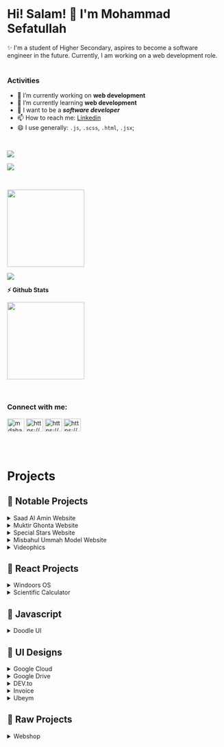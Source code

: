 <h1>Hi! Salam! 👋 I'm Mohammad Sefatullah</h1>
✨ I'm a student of Higher Secondary, aspires to become a software engineer in the future. Currently, I am working on a web development role.
<br/><br/>

### Activities
-  🔭 I’m currently working on **web development**
-  🌱 I’m currently learning **web development**
-  🤔 I want to be a ***software developer***
-  📫 How to reach me: [Linkedin](https://www.linkedin.com/in/mosefatullah/)
-  😄 I use generally: `.js`, `.scss`, `.html`, `.jsx`;

<br/>
<p align="left"> <img src="https://komarev.com/ghpvc/?username=mosefatullah&label=Profile%20views&color=0e75b6&style=flat" /> </p>
<p align="left"> <a href="https://github.com/ryo-ma/github-profile-trophy"><img src="https://github-profile-trophy.vercel.app/?username=mosefatullah" /></a> </p>
<br/>


<!--<b>&#128200; Problem Solving</b>

<p float="left">
<img height="200em"  src="https://leetcard.jacoblin.cool/mosefatullah?theme=light&font=Karma&ext=activity" />
</p>-->


<p><img height='180em' src="https://github-readme-stats.vercel.app/api/top-langs?username=mosefatullah&show_icons=true&locale=en&layout=compact" /></p>
<p><img align="center" src="https://github-readme-streak-stats.herokuapp.com/?user=mosefatullah&" /></p>

<b>⚡ Github Stats</b>
<p>
<img height='180em' src="https://github-readme-stats.vercel.app/api?username=mosefatullah&show_icons=true" />
</p>

<br/>

<h3 align="left">Connect with me:</h3>
<p align="left">
<a href="https://twitter.com/mosefatullah" target="blank"><img align="center" src="https://raw.githubusercontent.com/rahuldkjain/github-profile-readme-generator/master/src/images/icons/Social/twitter.svg" alt="mdahada09483086" height="30" width="40" /></a>
<a href="https://linkedin.com/in/mosefatullah/" target="blank"><img align="center" src="https://raw.githubusercontent.com/rahuldkjain/github-profile-readme-generator/master/src/images/icons/Social/linked-in-alt.svg" alt="https://www.linkedin.com/in/eshanahmedahad/" height="30" width="40" /></a>
<a href="https://www.facebook.com/sefatullahpage" target="blank"><img align="center" src="https://raw.githubusercontent.com/rahuldkjain/github-profile-readme-generator/master/src/images/icons/Social/facebook.svg" alt="https://www.facebook.com/eshanahmedahad" height="30" width="40" /></a>
<a href="https://www.youtube.com/@mohammadsefatullah" target="blank"><img align="center" src="https://raw.githubusercontent.com/rahuldkjain/github-profile-readme-generator/master/src/images/icons/Social/youtube.svg" alt="https://www.youtube.com/c/habluprogrammer1" height="30" width="40" /></a>
</p>

<br/><br/>

# Projects

## 📢 Notable Projects

<details>
<summary>Saad Al Amin Website</summary>

1. Live Site : [https://saadalamin.github.io/](https://saadalamin.com/)
3. Technology : Reactjs, Firebase, Sass, Javascript
</details>

<details>
<summary>Muktir Ghonta Website</summary>

1. Live Site : [https://www.muktirghonta.com/](https://www.muktirghonta.com/)
3. Technology : HTML, Sass, Javascript
</details>

<details>
<summary>Special Stars Website</summary>

1. Live Site : [https://specialstars.github.io/](https://specialstars.github.io/)
4. Technology : HTML, Sass, Javascript, Firebase, Reactjs (parts)
</details>

<details>
<summary>Misbahul Ummah Model Website</summary>

1. Live Site : [https://www.mumodel.info/](https://www.mumodel.info/)
4. Technology : HTML, Sass, Javascript, Firebase, Reactjs (parts)
</details>

<details>
<summary>Videophics</summary>

1. Live Site : [https://videophics.com/](https://videophics.com/)
4. Technology : Reactjs, Javascript, Firebase
</details>

## 📢 React Projects

<details>
<summary>Windoors OS</summary>

1. Demo Link : [https://mosefatullah.github.io/windoors-os](https://mosefatullah.github.io/windoors-os)
2. Github Link : [https://github.com/mosefatullah/windoors-os](https://github.com/mosefatullah/windoors-os)
3. Technology : Reactjs, Javascript
</details>

<details>
<summary>Scientific Calculator</summary>

1. Demo Link : [https://mosefatullah.github.io/react-calculator](https://mosefatullah.github.io/react-calculator)
2. Github Link : [https://github.com/mosefatullah/react-calculator](https://github.com/mosefatullah/react-calculator)
3. Technology : Reactjs, Mathjs
</details>

## 📢 Javascript

<details>
<summary>Doodle UI</summary>

1. Npm Link : [https://npmjs.org/package/doodleui](https://npmjs.org/package/doodleui)
2. Github Link : [https://github.com/mosefatullah/doodleui](https://github.com/mosefatullah/doodleui)
3. Technology : Sass, Javascript
</details>

## 📢 UI Designs

<details>
<summary>Google Cloud</summary>

###### With DoodleUI (Made by me for creating lucrative websites like google's UI)

1. Demo Link : [https://mosefatullah.github.io/ui/gcloud/](https://mosefatullah.github.io/ui/gcloud/)
2. DoodleUI Github Link : [https://github.com/mosefatullah/doodleui](https://github.com/mosefatullah/ui/doodleui)
3. Github Link : [https://github.com/mosefatullah/ui/tree/main/gcloud](https://github.com/mosefatullah/ui/tree/main/gcloud)
4. Technology : Sass, HTML
</details>

<details>
<summary>Google Drive</summary>

###### With DoodleUI (Made by me for creating lucrative websites like google's UI)

1. Demo Link : [https://mosefatullah.github.io/ui/gdrive/](https://mosefatullah.github.io/ui/gdrive/)
2. DoodleUI Github Link : [https://github.com/mosefatullah/doodleui](https://github.com/mosefatullah/doodleui)
3. Github Link : [https://github.com/mosefatullah/ui/tree/main/gdrive](https://github.com/mosefatullah/ui/tree/main/gdrive)
4. Technology : Sass, HTML
</details>

<details>
<summary>DEV.to</summary>

1. Demo Link : [https://mosefatullah.github.io/ui/devto/](https://mosefatullah.github.io/ui/devto/)
2. Github Link : [https://github.com/mosefatullah/ui/tree/main/devto](https://github.com/mosefatullah/ui/tree/main/devto)
3. Technology : HTML, CSS
</details>

<details>
<summary>Invoice</summary>

###### Printable invoice design

1. Demo Link : [https://mosefatullah.github.io/ui/invoice/](https://mosefatullah.github.io/ui/invoice/)
2. Github Link : [https://github.com/mosefatullah/ui/tree/main/invoice](https://github.com/mosefatullah/ui/tree/main/invoice)
3. Technology : HTML, CSS
</details>

<details>
<summary>Ubeym</summary>

###### Design like facebook

1. Demo Link : [https://mosefatullah.github.io/ui/ubeym/](https://mosefatullah.github.io/ui/ubeym/)
2. Github Link : [https://github.com/mosefatullah/ui/tree/main/ubeym](https://github.com/mosefatullah/ui/tree/main/ubeym)
3. Technology : HTML, CSS
</details>

## 📢 Raw Projects

<details>
  <summary>Webshop</summary>

  ###### Webshop - building website's parts

  1. Demo Link : https://mosefatullah.github.io/webshop
  2. Github Link : [https://github.com/mosefatullah/webshop](https://github.com/mosefatullah/webshop)
</details>

